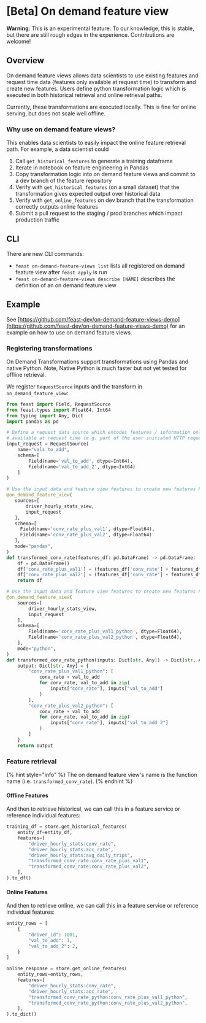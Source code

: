 # \[Beta] On demand feature view

**Warning**: This is an experimental feature. To our knowledge, this is stable, but there are still rough edges in the experience. Contributions are welcome!

## Overview

On demand feature views allows data scientists to use existing features and request time data (features only available at request time) to transform and create new features. Users define python transformation logic which is executed in both historical retrieval and online retrieval paths.

Currently, these transformations are executed locally. This is fine for online serving, but does not scale well offline.

### Why use on demand feature views?

This enables data scientists to easily impact the online feature retrieval path. For example, a data scientist could

1. Call `get_historical_features` to generate a training dataframe
2. Iterate in notebook on feature engineering in Pandas
3. Copy transformation logic into on demand feature views and commit to a dev branch of the feature repository
4. Verify with `get_historical_features` (on a small dataset) that the transformation gives expected output over historical data
5. Verify with `get_online_features` on dev branch that the transformation correctly outputs online features
6. Submit a pull request to the staging / prod branches which impact production traffic

## CLI

There are new CLI commands:

* `feast on-demand-feature-views list` lists all registered on demand feature view after `feast apply` is run
* `feast on-demand-feature-views describe [NAME]` describes the definition of an on demand feature view

## Example

See [https://github.com/feast-dev/on-demand-feature-views-demo](https://github.com/feast-dev/on-demand-feature-views-demo) for an example on how to use on demand feature views.

### **Registering transformations**

On Demand Transformations support transformations using Pandas and native Python. Note, Native Python is much faster but not yet tested for offline retrieval.

We register `RequestSource` inputs and the transform in `on_demand_feature_view`:

```python
from feast import Field, RequestSource
from feast.types import Float64, Int64
from typing import Any, Dict
import pandas as pd

# Define a request data source which encodes features / information only
# available at request time (e.g. part of the user initiated HTTP request)
input_request = RequestSource(
    name="vals_to_add",
    schema=[
        Field(name='val_to_add', dtype=Int64),
        Field(name='val_to_add_2', dtype=Int64)
    ]
)

# Use the input data and feature view features to create new features Pandas mode
@on_demand_feature_view(
   sources=[
       driver_hourly_stats_view,
       input_request
   ],
   schema=[
     Field(name='conv_rate_plus_val1', dtype=Float64),
     Field(name='conv_rate_plus_val2', dtype=Float64)
   ],
   mode="pandas",
)
def transformed_conv_rate(features_df: pd.DataFrame) -> pd.DataFrame:
    df = pd.DataFrame()
    df['conv_rate_plus_val1'] = (features_df['conv_rate'] + features_df['val_to_add'])
    df['conv_rate_plus_val2'] = (features_df['conv_rate'] + features_df['val_to_add_2'])
    return df

# Use the input data and feature view features to create new features Python mode
@on_demand_feature_view(
    sources=[
        driver_hourly_stats_view,
        input_request
    ],
    schema=[
        Field(name='conv_rate_plus_val1_python', dtype=Float64),
        Field(name='conv_rate_plus_val2_python', dtype=Float64),
    ],
    mode="python",
)
def transformed_conv_rate_python(inputs: Dict[str, Any]) -> Dict[str, Any]:
    output: Dict[str, Any] = {
        "conv_rate_plus_val1_python": [
            conv_rate + val_to_add
            for conv_rate, val_to_add in zip(
                inputs["conv_rate"], inputs["val_to_add"]
            )
        ],
        "conv_rate_plus_val2_python": [
            conv_rate + val_to_add
            for conv_rate, val_to_add in zip(
                inputs["conv_rate"], inputs["val_to_add_2"]
            )
        ]
    }
    return output
```

### **Feature retrieval**

{% hint style="info" %}
The on demand feature view's name is the function name (i.e. `transformed_conv_rate`).
{% endhint %}


#### Offline Features
And then to retrieve historical, we can call this in a feature service or reference individual features:

```python
training_df = store.get_historical_features(
    entity_df=entity_df,
    features=[
        "driver_hourly_stats:conv_rate",
        "driver_hourly_stats:acc_rate",
        "driver_hourly_stats:avg_daily_trips",
        "transformed_conv_rate:conv_rate_plus_val1",
        "transformed_conv_rate:conv_rate_plus_val2",
    ],
).to_df()

```

#### Online Features

And then to retrieve online, we can call this in a feature service or reference individual features:

```python
entity_rows = [
    {
        "driver_id": 1001,
        "val_to_add": 1,
        "val_to_add_2": 2,
    }
]

online_response = store.get_online_features(
    entity_rows=entity_rows,
    features=[
        "driver_hourly_stats:conv_rate",
        "driver_hourly_stats:acc_rate",
        "transformed_conv_rate_python:conv_rate_plus_val1_python",
        "transformed_conv_rate_python:conv_rate_plus_val2_python",
    ],
).to_dict()
```
